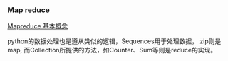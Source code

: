 ### Map reduce
[Mapreduce 基本概念](https://time.geekbang.org/column/article/423595)

python的数据处理也是遵从类似的逻辑，Sequences用于处理数据， zip则是map, 而Collection所提供的方法，如Counter、Sum等则是reduce的实现。


